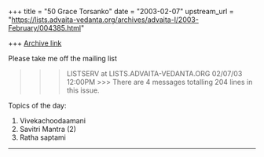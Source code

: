 +++
title = "50 Grace Torsanko"
date = "2003-02-07"
upstream_url = "https://lists.advaita-vedanta.org/archives/advaita-l/2003-February/004385.html"

+++
[Archive link](https://lists.advaita-vedanta.org/archives/advaita-l/2003-February/004385.html)

Please take me off the mailing list

>>> LISTSERV at LISTS.ADVAITA-VEDANTA.ORG 02/07/03 12:00PM >>>
There are 4 messages totalling 204 lines in this issue.

Topics of the day:

  1. Vivekachoodaamani
  2. Savitri Mantra (2)
  3. Ratha saptami

----------------------------------------------------------------------
